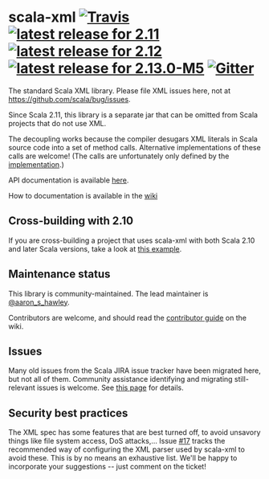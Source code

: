 scala-xml
[![Travis](https://img.shields.io/travis/scala/scala-xml.svg)](https://travis-ci.org/scala/scala-xml)
[![latest release for 2.11](https://img.shields.io/maven-central/v/org.scala-lang.modules/scala-xml_2.11.svg?label=scala+2.11)](http://mvnrepository.com/artifact/org.scala-lang.modules/scala-xml_2.11)
[![latest release for 2.12](https://img.shields.io/maven-central/v/org.scala-lang.modules/scala-xml_2.12.svg?label=scala+2.12)](http://mvnrepository.com/artifact/org.scala-lang.modules/scala-xml_2.12)
[![latest release for 2.13.0-M5](https://img.shields.io/maven-central/v/org.scala-lang.modules/scala-xml_2.13.0-M5.svg?label=scala+2.13.0-M5)](http://mvnrepository.com/artifact/org.scala-lang.modules/scala-xml_2.13.0-M5)
[![Gitter](https://badges.gitter.im/Join+Chat.svg)](https://gitter.im/scala/scala-xml)
=========

The standard Scala XML library. Please file XML issues here, not at https://github.com/scala/bug/issues.

Since Scala 2.11, this library is a separate jar that can be omitted from Scala projects that do not use XML.

The decoupling works because the compiler desugars XML literals in Scala source code into a set of method calls. Alternative implementations of these calls are welcome! (The calls are unfortunately only defined by the [implementation](https://github.com/scala/scala/blob/2.11.x/src/compiler/scala/tools/nsc/ast/parser/SymbolicXMLBuilder.scala).)

API documentation is available [here](https://scala.github.io/scala-xml/api/1.1.1/scala/xml/).

How to documentation is available in the [wiki](https://github.com/scala/scala-xml/wiki)

## Cross-building with 2.10

If you are cross-building a project that uses scala-xml with both Scala 2.10 and later Scala versions, take a look at [this example](https://github.com/scala/scala-module-dependency-sample).

## Maintenance status

This library is community-maintained. The lead maintainer is [@aaron_s_hawley](https://github.com/ashawley).

Contributors are welcome, and should read the [contributor guide](https://github.com/scala/scala-xml/wiki/Contributor-guide) on the wiki.

## Issues

Many old issues from the Scala JIRA issue tracker have been migrated
here, but not all of them. Community assistance identifying and
migrating still-relevant issues is welcome.  See [this
page](https://github.com/scala/scala-xml/issues/62) for details.

## Security best practices

The XML spec has some features that are best turned off, to avoid unsavory things like file system access, DoS attacks,... Issue [#17](https://github.com/scala/scala-xml/issues/17) tracks the recommended way of configuring the XML parser used by scala-xml to avoid these. This is by no means an exhaustive list. We'll be happy to incorporate your suggestions -- just comment on the ticket!
